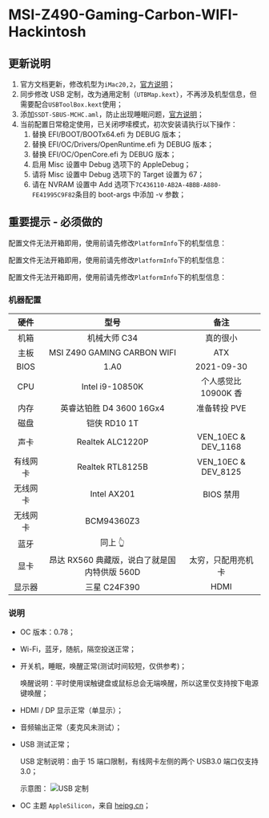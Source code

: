 # MSI-Z490-Gaming-Carbon-WIFI-Hackintosh

## 更新说明

1. 官方文档更新，修改机型为`iMac20,2`，[官方说明](https://dortania.github.io/OpenCore-Install-Guide/config.plist/comet-lake.html#platforminfo)；
2. 同步修改 USB 定制，改为通用定制（`UTBMap.kext`），不再涉及机型信息，但需要配合`USBToolBox.kext`使用；
3. 添加`SSDT-SBUS-MCHC.aml`，防止出现睡眠问题，[官方说明](https://dortania.github.io/OpenCore-Post-Install/universal/sleep.html#smbus)；
4. 当前配置日常稳定使用，已关闭啰嗦模式，初次安装请执行以下操作：
   1. 替换 EFI/BOOT/BOOTx64.efi 为 DEBUG 版本；
   2. 替换 EFI/OC/Drivers/OpenRuntime.efi 为 DEBUG 版本；
   3. 替换 EFI/OC/OpenCore.efi 为 DEBUG 版本；
   4. 启用 Misc 设置中 Debug 选项下的 AppleDebug；
   5. 请将 Misc 设置中 Debug 选项下的 Target 设置为 67；
   6. 请在 NVRAM 设置中 Add 选项下`7C436110-AB2A-4BBB-A880-FE41995C9F82`条目的 boot-args 中添加 -v 参数；

## 重要提示 - 必须做的

配置文件无法开箱即用，使用前请先修改`PlatformInfo`下的机型信息：

配置文件无法开箱即用，使用前请先修改`PlatformInfo`下的机型信息：

配置文件无法开箱即用，使用前请先修改`PlatformInfo`下的机型信息：

### 机器配置

|   硬件   |                     型号                     |         备注         |
| :------: | :------------------------------------------: | :------------------: |
|   机箱   |                 机械大师 C34                 |       真的很小       |
|   主板   |         MSI Z490 GAMING CARBON WIFI          |         ATX          |
|   BIOS   |                     1.A0                     |      2021-09-30      |
|   CPU    |               Intel i9-10850K                | 个人感觉比 10900K 香 |
|   内存   |           英睿达铂胜 D4 3600 16Gx4           |     准备转投 PVE     |
|   磁盘   |                 铠侠 RD10 1T                 |                      |
|   声卡   |               Realtek ALC1220P               | VEN_10EC & DEV_1168  |
| 有线网卡 |               Realtek RTL8125B               | VEN_10EC & DEV_8125  |
| 无线网卡 |                 Intel AX201                  |      BIOS 禁用       |
| 无线网卡 |                  BCM94360Z3                  |                      |
|   蓝牙   |                   同上 👆                    |                      |
|   显卡   | 昂达 RX560 典藏版，说白了就是国内特供版 560D |  太穷，只配用亮机卡  |
|  显示器  |                 三星 C24F390                 |         HDMI         |

### 说明

- OC 版本：0.78；
- Wi-Fi，蓝牙，随航，隔空投送正常；
- 开关机，睡眠，唤醒正常(测试时间较短，仅供参考)；

  唤醒说明：平时使用误触键盘或鼠标总会无端唤醒，所以这里仅支持按下电源键唤醒；

- HDMI / DP 显示正常（单显示）；
- 音频输出正常（麦克风未测试）；
- USB 测试正常；

  USB 定制说明：由于 15 端口限制，有线网卡左侧的两个 USB3.0 端口仅支持 3.0；

  示意图：
  ![USB 定制](https://tva1.sinaimg.cn/large/008i3skNly1gzdczpkwsyj30t40q8ac9.jpg)

- OC 主题 `AppleSilicon`，来自 [heipg.cn](https://heipg.cn)；
